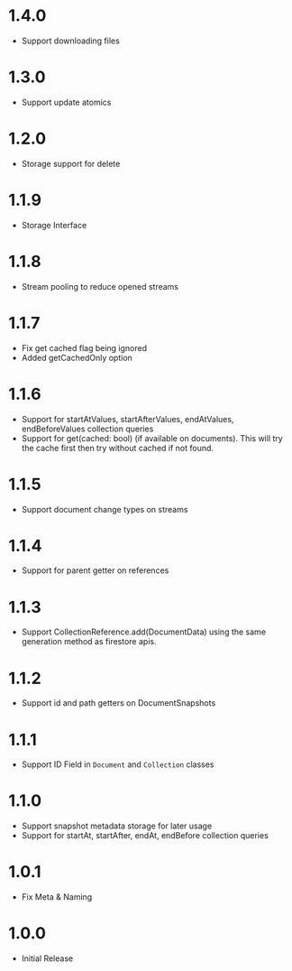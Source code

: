 # 1.4.0
* Support downloading files

# 1.3.0
* Support update atomics

# 1.2.0
* Storage support for delete

# 1.1.9

* Storage Interface

# 1.1.8

* Stream pooling to reduce opened streams

# 1.1.7

* Fix get cached flag being ignored
* Added getCachedOnly option

# 1.1.6

* Support for startAtValues, startAfterValues, endAtValues, endBeforeValues collection queries
* Support for get(cached: bool) (if available on documents). This will try the cache first then try without cached if not found.

# 1.1.5

* Support document change types on streams

# 1.1.4

* Support for parent getter on references

# 1.1.3

* Support CollectionReference.add(DocumentData) using the same generation method as firestore apis.

# 1.1.2

* Support id and path getters on DocumentSnapshots

# 1.1.1

* Support ID Field in `Document` and `Collection` classes

# 1.1.0

* Support snapshot metadata storage for later usage
* Support for startAt, startAfter, endAt, endBefore collection queries

# 1.0.1

* Fix Meta & Naming

# 1.0.0

* Initial Release